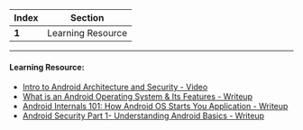 Index | Section
---   | ---
**1** | Learning Resource

---

#### Learning Resource:

* [Intro to Android Architecture and Security - Video](https://mobisec.reyammer.io/slides)
* [What is an Android Operating System & Its Features - Writeup](https://www.elprocus.com/what-is-android-introduction-features-applications/)
* [Android Internals 101: How Android OS Starts You Application - Writeup](https://proandroiddev.com/android-internals-101-how-android-os-starts-you-application-e1c98a014c05)
* [Android Security Part 1- Understanding Android Basics - Writeup](https://payatu.com/blog/amit/Need-to-know-Android)

